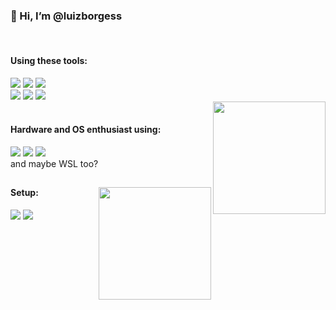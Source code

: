 
<div style="display: inline_block" >
  <span align="left">
<h3>👋 Hi, I’m @luizborgess</h3>
    <br>
    <h4>Using these tools:</h4>
    <img src="https://img.shields.io/badge/Python-3776AB?style=for-the-badge&logo=python&logoColor=white">
<img src="https://img.shields.io/badge/.NET-5C2D91?style=for-the-badge&logo=.net&logoColor=white">
<img src="https://img.shields.io/badge/C-00599C?style=for-the-badge&logo=c&logoColor=white">
<br>
<img src="https://img.shields.io/badge/Azure%20DevOps-0078D7.svg?style=for-the-badge&logo=Azure-DevOps&logoColor=white">
<img src="https://img.shields.io/badge/Docker-2496ED.svg?style=for-the-badge&logo=Docker&logoColor=white">
<img src="https://img.shields.io/badge/Kubernetes-326CE5.svg?style=for-the-badge&logo=Kubernetes&logoColor=white">
<br>
  </span>
  <span align="right">
    <img align="right" height="180em" src="https://github-readme-stats.vercel.app/api/top-langs/?username=luizborgess&layout=compact&langs_count=7&theme=tokyonight"/>
  </span>
<br>    
<h4>Hardware and OS enthusiast using:</h4>
<img src="https://img.shields.io/badge/Windows-0078D6?style=for-the-badge&logo=windows&logoColor=white">
<img src="https://img.shields.io/badge/Fedora-294172?style=for-the-badge&logo=fedora&logoColor=white">
<img src="https://img.shields.io/badge/mac%20os-000000?style=for-the-badge&logo=apple&logoColor=white">
<br>
and maybe WSL too?

  </div>

 ##
<img align="right" height="180em" src="https://github-readme-stats.vercel.app/api?username=luizborgess">
 <h4>Setup:</h4>
 <img src="https://img.shields.io/badge/AMD-Ryzen_5_2600-ED1C24?style=for-the-badge&logo=amd&logoColor=white">
 <img src="https://img.shields.io/badge/AMD-Radeon_RX_570-ED1C24?style=for-the-badge&logo=amd&logoColor=white">



